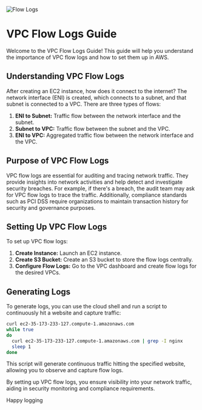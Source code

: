 ![Flow Logs](https://github.com/saikiranpi/mastering-aws/assets/109568252/15614265-ebd8-4769-a7f2-636e56188098)



# VPC Flow Logs Guide

Welcome to the VPC Flow Logs Guide! This guide will help you understand the importance of VPC flow logs and how to set them up in AWS.

## Understanding VPC Flow Logs

After creating an EC2 instance, how does it connect to the internet? The network interface (ENI) is created, which connects to a subnet, and that subnet is connected to a VPC. There are three types of flows:

1. **ENI to Subnet:** Traffic flow between the network interface and the subnet.
2. **Subnet to VPC:** Traffic flow between the subnet and the VPC.
3. **ENI to VPC:** Aggregated traffic flow between the network interface and the VPC.

## Purpose of VPC Flow Logs

VPC flow logs are essential for auditing and tracing network traffic. They provide insights into network activities and help detect and investigate security breaches. For example, if there's a breach, the audit team may ask for VPC flow logs to trace the traffic. Additionally, compliance standards such as PCI DSS require organizations to maintain transaction history for security and governance purposes.

## Setting Up VPC Flow Logs

To set up VPC flow logs:
1. **Create Instance:** Launch an EC2 instance.
2. **Create S3 Bucket:** Create an S3 bucket to store the flow logs centrally.
3. **Configure Flow Logs:** Go to the VPC dashboard and create flow logs for the desired VPCs.

## Generating Logs

To generate logs, you can use the cloud shell and run a script to continuously hit a website and capture traffic:

```bash
curl ec2-35-173-233-127.compute-1.amazonaws.com
while true
do
  curl ec2-35-173-233-127.compute-1.amazonaws.com | grep -I nginx
  sleep 1
done
```

This script will generate continuous traffic hitting the specified website, allowing you to observe and capture flow logs.

By setting up VPC flow logs, you ensure visibility into your network traffic, aiding in security monitoring and compliance requirements.

Happy logging
